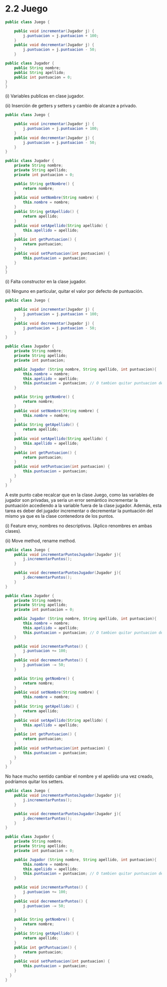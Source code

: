 # 2.2 Juego
```java
public class Juego {

    public void incrementar(Jugador j) {
        j.puntuacion = j.puntuacion + 100;
    }
    public void decrementar(Jugador j) {
        j.puntuacion = j.puntuacion - 50;
    }

public class Jugador {
    public String nombre;
    public String apellido;
    public int puntuacion = 0;
}
}
```
(i) Variables publicas en clase jugador.

(ii) Inserción de getters y setters y cambio de alcanze a privado.

```java
public class Juego {

    public void incrementar(Jugador j) {
        j.puntuacion = j.puntuacion + 100;
    }
    public void decrementar(Jugador j) {
        j.puntuacion = j.puntuacion - 50;
    }
}

public class Jugador {
    private String nombre;
    private String apellido;
    private int puntuacion = 0;

  	public String getNombre() {
  		return nombre;
  	}
  	public void setNombre(String nombre) {
  		this.nombre = nombre;
  	}
  	public String getApellido() {
  		return apellido;
  	}
  	public void setApellido(String apellido) {
  		this.apellido = apellido;
  	}
  	public int getPuntuacion() {
  		return puntuacion;
  	}
  	public void setPuntuacion(int puntuacion) {
  		this.puntuacion = puntuacion;
  	}
}
}
```

(i) Falta constructor en la clase jugador.

(ii) Ninguno en particular, quitar el valor por defecto de puntuación.

```java
public class Juego {

    public void incrementar(Jugador j) {
        j.puntuacion = j.puntuacion + 100;
    }
    public void decrementar(Jugador j) {
        j.puntuacion = j.puntuacion - 50;
    }
}

public class Jugador {
    private String nombre;
    private String apellido;
    private int puntuacion;

    public Jugador (String nombre, String apellido, int puntuacion){
        this.nombre = nombre;
        this.apeliido = apellido;
        this.puntuacion = puntuacion; // O tambien quitar puntuacion del constructor y inicializarla dentro del mismo en 0.
    }

  	public String getNombre() {
  		return nombre;
  	}
  	public void setNombre(String nombre) {
  		this.nombre = nombre;
  	}
  	public String getApellido() {
  		return apellido;
  	}
  	public void setApellido(String apellido) {
  		this.apellido = apellido;
  	}
  	public int getPuntuacion() {
  		return puntuacion;
  	}
  	public void setPuntuacion(int puntuacion) {
  		this.puntuacion = puntuacion;
  	}
  }
}
```

A este punto cabe recalcar que en la clase Juego, como las variables de jugador son privadas, ya seria un error semántico incrementar la puntuación accediendo a la variable fuera de la clase jugador. Además, esta tarea es deber del jugador incrementar o decrementar
la puntuación del mismo ya que es la clase contenedora de los puntos.

(i) Feature envy, nombres no descriptivos. (Aplico renombres en ambas clases).

(ii) Move method, rename method.

```java
public class Juego {
    public void incrementarPuntosJugador(Jugador j){
        j.incrementarPuntos();
    }

    public void decrementarPuntosJugador(Jugador j){
        j.decrementarPuntos();
    }
}

public class Jugador {
    private String nombre;
    private String apellido;
    private int puntuacion = 0;

    public Jugador (String nombre, String apellido, int puntuacion){
        this.nombre = nombre;
        this.apeliido = apellido;
        this.puntuacion = puntuacion; // O tambien quitar puntuacion del constructor y inicializarla dentro del mismo en 0.
    }

    public void incrementarPuntos() {
        j.puntuacion += 100;
    }
    public void decrementarPuntos() {
        j.puntuacion -= 50;
    }

  	public String getNombre() {
  		return nombre;
  	}
  	public void setNombre(String nombre) {
  		this.nombre = nombre;
  	}
  	public String getApellido() {
  		return apellido;
  	}
  	public void setApellido(String apellido) {
  		this.apellido = apellido;
  	}
  	public int getPuntuacion() {
  		return puntuacion;
  	}
  	public void setPuntuacion(int puntuacion) {
  		this.puntuacion = puntuacion;
  	}
  }
}
```
No hace mucho sentido cambiar el nombre y el apeliido una vez creado, podríamos quitar los setters.


```java
public class Juego {
    public void incrementarPuntosJugador(Jugador j){
        j.incrementarPuntos();
    }

    public void decrementarPuntosJugador(Jugador j){
        j.decrementarPuntos();
    }
}

public class Jugador {
    private String nombre;
    private String apellido;
    private int puntuacion = 0;

    public Jugador (String nombre, String apellido, int puntuacion){
        this.nombre = nombre;
        this.apeliido = apellido;
        this.puntuacion = puntuacion; // O tambien quitar puntuacion del constructor y inicializarla dentro del mismo en 0.
    }

    public void incrementarPuntos() {
        j.puntuacion += 100;
    }
    public void decrementarPuntos() {
        j.puntuacion -= 50;
    }

  	public String getNombre() {
  		return nombre;
  	}
  	public String getApellido() {
  		return apellido;
  	}
  	public int getPuntuacion() {
  		return puntuacion;
  	}
  	public void setPuntuacion(int puntuacion) {
  		this.puntuacion = puntuacion;
  	}
  }
}
```

